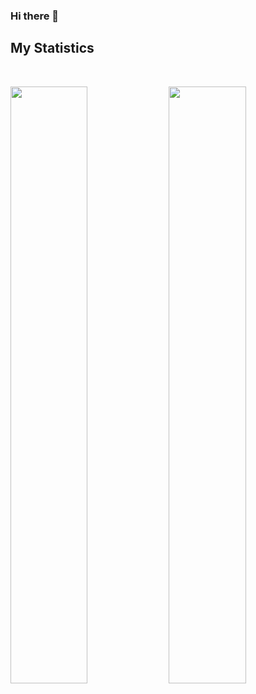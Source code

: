### Hi there 👋

## My Statistics

<br/>
<p align="left">
  <img width="49.5%" src="https://github-readme-stats.vercel.app/api?username=sonykurian96&show_icons=true&theme=gruvbox&hide_border=true" />
    <img width="49.5%" src="https://github-readme-streak-stats.herokuapp.com/?user=sonykurian96&theme=gruvbox&hide_border=true" />
  </a>
</p>
<br>
